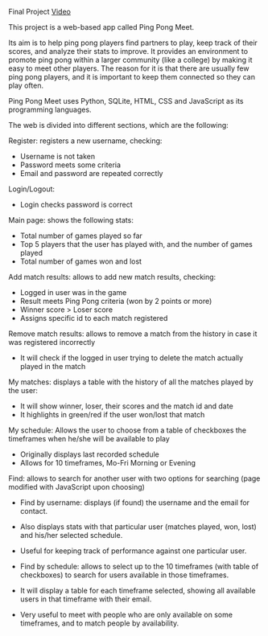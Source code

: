 Final Project [Video](https://www.youtube.com/watch?v=3pOB0Sdsuko)


This project is a web-based app called Ping Pong Meet.


Its aim is to help ping pong players find partners to play, keep track of their scores, and analyze their stats to improve.
It provides an environment to promote ping pong within a larger community (like a college) by making it easy to meet other players.
The reason for it is that there are usually few ping pong players, and it is important to keep them connected so they can play often.


Ping Pong Meet uses Python, SQLite, HTML, CSS and JavaScript as its programming languages.


The web is divided into different sections, which are the following:


Register: registers a new username, checking:
- Username is not taken
- Password meets some criteria
- Email and password are repeated correctly


Login/Logout:
- Login checks password is correct


Main page: shows the following stats:
- Total number of games played so far
- Top 5 players that the user has played with, and the number of games played
- Total number of games won and lost


Add match results: allows to add new match results, checking:
- Logged in user was in the game
- Result meets Ping Pong criteria (won by 2 points or more)
- Winner score > Loser score
- Assigns specific id to each match registered


Remove match results: allows to remove a match from the history in case it was registered incorrectly
- It will check if the logged in user trying to delete the match actually played in the match


My matches: displays a table with the history of all the matches played by the user:
- It will show winner, loser, their scores and the match id and date
- It highlights in green/red if the user won/lost that match


My schedule: Allows the user to choose from a table of checkboxes the timeframes when he/she will be available to play
- Originally displays last recorded schedule
- Allows for 10 timeframes, Mo-Fri Morning or Evening


Find: allows to search for another user with two options for searching (page modified with JavaScript upon choosing)
- Find by username: displays (if found) the username and the email for contact.
- Also displays stats with that particular user (matches played, won, lost) and his/her selected schedule.
- Useful for keeping track of performance against one particular user.

- Find by schedule: allows to select up to the 10 timeframes (with table of checkboxes) to search for users available in those timeframes.
- It will display a table for each timeframe selected, showing all available users in that timeframe with their email.
- Very useful to meet with people who are only available on some timeframes, and to match people by availability.

